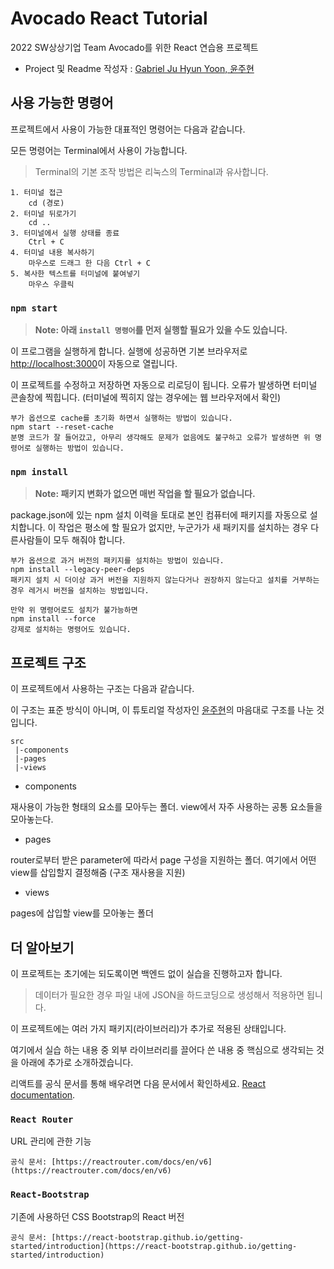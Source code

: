 # Avocado React Tutorial

2022 SW상상기업 Team Avocado를 위한 React 연습용 프로젝트

- Project 및 Readme 작성자 :  [Gabriel Ju Hyun Yoon, 윤주현](https://github.com/gabrielyoon7)

## 사용 가능한 명령어

프로젝트에서 사용이 가능한 대표적인 명령어는 다음과 같습니다.

모든 명령어는 Terminal에서 사용이 가능합니다.

> Terminal의 기본 조작 방법은 리눅스의 Terminal과 유사합니다.

    1. 터미널 접근
        cd (경로)
    2. 터미널 뒤로가기
        cd ..
    3. 터미널에서 실행 상태를 종료
        Ctrl + C
    4. 터미널 내용 복사하기
        마우스로 드래그 한 다음 Ctrl + C
    5. 복사한 텍스트를 터미널에 붙여넣기
        마우스 우클릭


### `npm start`
> **Note: 아래 `install 명령어`를 먼저 실행할 필요가 있을 수도 있습니다.**

이 프로그램을 실행하게 합니다.
실행에 성공하면 기본 브라우저로 [http://localhost:3000](http://localhost:3000)이 자동으로 열립니다.

이 프로젝트를 수정하고 저장하면 자동으로 리로딩이 됩니다.
오류가 발생하면 터미널 콘솔창에 찍힙니다. (터미널에 찍히지 않는 경우에는 웹 브라우저에서 확인)

    부가 옵션으로 cache를 초기화 하면서 실행하는 방법이 있습니다.
    npm start --reset-cache
    분명 코드가 잘 들어갔고, 아무리 생각해도 문제가 없음에도 불구하고 오류가 발생하면 위 명령어로 실행하는 방법이 있습니다.


### `npm install`

> **Note: 패키지 변화가 없으면 매번 작업을 할 필요가 없습니다.**

package.json에 있는 npm 설치 이력을 토대로 본인 컴퓨터에 패키지를 자동으로 설치합니다.
이 작업은 평소에 할 필요가 없지만, 누군가가 새 패키지를 설치하는 경우 다른사람들이 모두 해줘야 합니다.

    부가 옵션으로 과거 버전의 패키지를 설치하는 방법이 있습니다.
    npm install --legacy-peer-deps
    패키지 설치 시 더이상 과거 버전을 지원하지 않는다거나 권장하지 않는다고 설치를 거부하는 경우 레거시 버전을 설치하는 방법입니다.

    만약 위 명령어로도 설치가 불가능하면
    npm install --force
    강제로 설치하는 명령어도 있습니다.


## 프로젝트 구조

이 프로젝트에서 사용하는 구조는 다음과 같습니다.

이 구조는 표준 방식이 아니며, 이 튜토리얼 작성자인 [윤주현](https://github.com/gabrielyoon7)의 마음대로 구조를 나눈 것입니다.

    src
     |-components
     |-pages
     |-views

- components

재사용이 가능한 형태의 요소를 모아두는 폴더. view에서 자주 사용하는 공통 요소들을 모아놓는다.
- pages

router로부터 받은 parameter에 따라서 page 구성을 지원하는 폴더. 여기에서 어떤 view를 삽입할지 결정해줌 (구조 재사용을 지원)

- views

pages에 삽입할 view를 모아놓는 폴더


## 더 알아보기

이 프로젝트는 초기에는 되도록이면 백엔드 없이 실습을 진행하고자 합니다. 

>데이터가 필요한 경우 파일 내에 JSON을 하드코딩으로 생성해서 적용하면 됩니다.

이 프로젝트에는 여러 가지 패키지(라이브러리)가 추가로 적용된 상태입니다.

여기에서 실습 하는 내용 중 외부 라이브러리를 끌어다 쓴 내용 중 핵심으로 생각되는 것을 아래에 추가로 소개하겠습니다.

리액트를 공식 문서를 통해 배우려면 다음 문서에서 확인하세요. [React documentation](https://reactjs.org/).

### `React Router`

URL 관리에 관한 기능

    공식 문서: [https://reactrouter.com/docs/en/v6](https://reactrouter.com/docs/en/v6)

### `React-Bootstrap`

기존에 사용하던 CSS Bootstrap의 React 버전

    공식 문서: [https://react-bootstrap.github.io/getting-started/introduction](https://react-bootstrap.github.io/getting-started/introduction)

